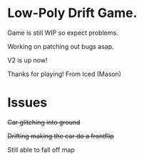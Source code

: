 
Low-Poly Drift Game.
=

Game is still WIP so expect problems.

Working on patching out bugs asap.

V2 is up now!

Thanks for playing! From Iced (Mason)
 
 
Issues
=

~~Car glitching into ground~~

~~Drifting making the car do a frontflip~~

Still able to fall off map
